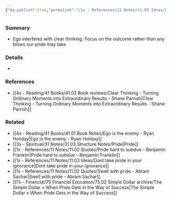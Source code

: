 ```yaml
---
{"dg-publish":true,"permalink":"/1x - References/11 Notes/11.03 Ideas/Outcome over ego./","title":"Outcome over ego.","created":"2023-12-06T23:06:56.000+03:00","updated":"2024-02-14T20:18:26.007+03:00"}
---
```



### Summary
- Ego interferes with clear thinking. Focus on the outcome rather than any blows our pride may take

### Details
- 

### References
- [[4x - Reading/41 Books/41.02 Book reviews/Clear Thinking - Turning Ordinary Moments into Extraordinary Results - Shane  Parrish\|Clear Thinking - Turning Ordinary Moments into Extraordinary Results - Shane  Parrish]]

### Related
- [[4x - Reading/41 Books/41.01 Book Notes/Ego is the enemy - Ryan Holiday\|Ego is the enemy - Ryan Holiday]]
- [[3x - Spiritual/31 Notes/31.03 Structure Notes/Pride\|Pride]]
- [[1x - References/11 Notes/11.02 Quotes/Pride hard to subdue - Benjamin Franklin\|Pride hard to subdue - Benjamin Franklin]]
- [[1x - References/11 Notes/11.03 Ideas/Dont take pride in your ignorance\|Dont take pride in your ignorance]]
- [[1x - References/11 Notes/11.02 Quotes/Swell with pride - Abram Sachar\|Swell with pride - Abram Sachar]]
- [[7x - Financial/75 Financial Education/75.02 Simple Dollar archive/The Simple Dollar » When Pride Gets in the Way of Success\|The Simple Dollar » When Pride Gets in the Way of Success]]
